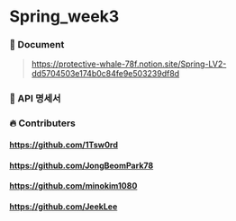 # Spring_week3

### 📖 Document
> https://protective-whale-78f.notion.site/Spring-LV2-dd5704503e174b0c84fe9e503239df8d

### 📃 API 명세서
> 

### 🔥 Contributers
#### https://github.com/1Tsw0rd
#### https://github.com/JongBeomPark78
#### https://github.com/minokim1080
#### https://github.com/JeekLee
